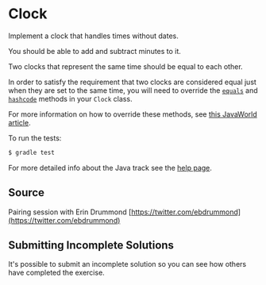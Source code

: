 # Clock

Implement a clock that handles times without dates.

You should be able to add and subtract minutes to it.

Two clocks that represent the same time should be equal to each other.

In order to satisfy the requirement that two clocks are considered equal just when they are set to the same time, you will need to override the [`equals`](https://docs.oracle.com/javase/8/docs/api/java/lang/Object.html#equals(java.lang.Object)) and [`hashcode`](https://docs.oracle.com/javase/8/docs/api/java/lang/Object.html#hashCode) methods in your `Clock` class.
 
For more information on how to override these methods, see [this JavaWorld article](https://web.archive.org/web/20170528222153/http://www.javaworld.com/article/2072762/java-app-dev/object-equality.html).



To run the tests:

```sh
$ gradle test
```

For more detailed info about the Java track see the [help page](http://exercism.io/languages/java).


## Source

Pairing session with Erin Drummond [https://twitter.com/ebdrummond](https://twitter.com/ebdrummond)

## Submitting Incomplete Solutions
It's possible to submit an incomplete solution so you can see how others have completed the exercise.

